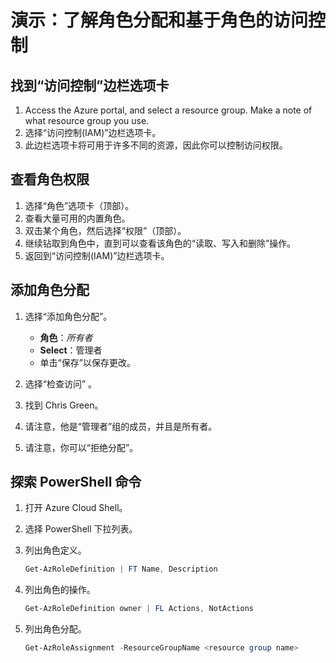 # <a name="demonstration-explore-role-assignments-and-role-based-access-control"></a>演示：了解角色分配和基于角色的访问控制

## <a name="locate-access-control-blade"></a>找到“访问控制”边栏选项卡

1. Access the Azure portal, and select a resource group. Make a note of what resource group you use. 
2. 选择“访问控制(IAM)”边栏选项卡。 
3. 此边栏选项卡将可用于许多不同的资源，因此你可以控制访问权限。

## <a name="review-role-permissions"></a>查看角色权限

1. 选择“角色”选项卡（顶部）。
2. 查看大量可用的内置角色。
3. 双击某个角色，然后选择“权限”（顶部）。
4. 继续钻取到角色中，直到可以查看该角色的“读取、写入和删除”操作。
5. 返回到“访问控制(IAM)”边栏选项卡。

## <a name="add-a-role-assignment"></a>添加角色分配

1. 选择“添加角色分配”。 

    + **角色**：*所有者*
    + **Select**：管理者
    + 单击“保存”以保存更改。 

2. 选择“检查访问”  。
3. 找到 Chris Green。
4. 请注意，他是“管理者”组的成员，并且是所有者。 
5. 请注意，你可以“拒绝分配”。 

## <a name="explore-powershell-commands"></a>探索 PowerShell 命令

1. 打开 Azure Cloud Shell。
2. 选择 PowerShell 下拉列表。
3. 列出角色定义。

    ```PowerShell
    Get-AzRoleDefinition | FT Name, Description
    ```

4. 列出角色的操作。

    ```PowerShell
    Get-AzRoleDefinition owner | FL Actions, NotActions
    ```

5. 列出角色分配。

    ```PowerShell
    Get-AzRoleAssignment -ResourceGroupName <resource group name>
    ```